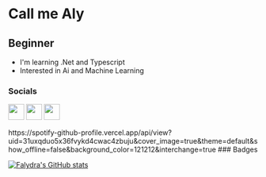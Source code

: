 Call me Aly
===============================

Beginner 
--------------------

* I'm learning .Net and Typescript
* Interested in Ai and Machine Learning

### Socials

<p align="left"> <a href="https://discord.com/users/725215029103689838" target="_blank" rel="noreferrer"><img src="https://raw.githubusercontent.com/danielcranney/readme-generator/main/public/icons/socials/discord.svg" width="32" height="32" /></a> <a href="https://www.github.com/Falydra" target="_blank" rel="noreferrer"><img src="https://raw.githubusercontent.com/danielcranney/readme-generator/main/public/icons/socials/github-dark.svg" width="32" height="32" /></a> <a href="http://www.instagram.com/falydra" target="_blank" rel="noreferrer"><img src="https://raw.githubusercontent.com/danielcranney/readme-generator/main/public/icons/socials/instagram.svg" width="32" height="32" /></a></p>
https://spotify-github-profile.vercel.app/api/view?uid=31uxqduo5x36fvykd4cwac4zbuju&cover_image=true&theme=default&show_offline=false&background_color=121212&interchange=true
### Badges

<!-- ![GitHub Stats](https://github-readme-stats.vercel.app/api?username=Visontt&theme=radical) -->
<a href="http://www.github.com/Falydra"><img src="https://github-readme-stats.vercel.app/api?username=Falydra&show_icons=true&hide=&count_private=true&title_color=0891b2&text_color=ffffff&icon_color=0891b2&bg_color=1c1917&hide_border=true&show_icons=true" alt="Falydra's GitHub stats" /></a>
